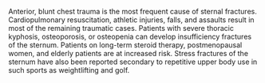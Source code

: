 Anterior, blunt chest trauma is the most frequent cause of sternal fractures. Cardiopulmonary resuscitation, athletic injuries, falls, and assaults result in most of the remaining traumatic cases. Patients with severe thoracic kyphosis, osteoporosis, or osteopenia can develop insufficiency fractures of the sternum. Patients on long-term steroid therapy, postmenopausal women, and elderly patients are at increased risk. Stress fractures of the sternum have also been reported secondary to repetitive upper body use in such sports as weightlifting and golf.